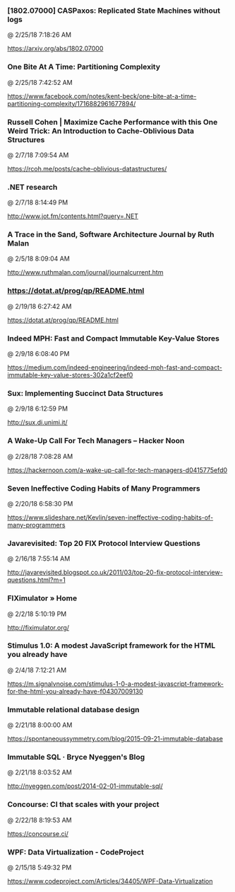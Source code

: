 ﻿

### [1802.07000] CASPaxos: Replicated State Machines without logs
@ 2/25/18 7:18:26 AM

https://arxiv.org/abs/1802.07000



### One Bite At A Time: Partitioning Complexity
@ 2/25/18 7:42:52 AM

https://www.facebook.com/notes/kent-beck/one-bite-at-a-time-partitioning-complexity/1716882961677894/




### Russell Cohen | Maximize Cache Performance with this One Weird Trick: An Introduction to Cache-Oblivious Data Structures
@ 2/7/18 7:09:54 AM

https://rcoh.me/posts/cache-oblivious-datastructures/



### .NET research
@ 2/7/18 8:14:49 PM

http://www.jot.fm/contents.html?query=.NET




### A Trace in the Sand, Software Architecture Journal by Ruth Malan
@ 2/5/18 8:09:04 AM

http://www.ruthmalan.com/journal/journalcurrent.htm




### https://dotat.at/prog/qp/README.html
@ 2/19/18 6:27:42 AM

https://dotat.at/prog/qp/README.html




### Indeed MPH: Fast and Compact Immutable Key-Value Stores
@ 2/9/18 6:08:40 PM

https://medium.com/indeed-engineering/indeed-mph-fast-and-compact-immutable-key-value-stores-302a1cf2eef0



### Sux: Implementing Succinct Data Structures
@ 2/9/18 6:12:59 PM

http://sux.di.unimi.it/




### A Wake-Up Call For Tech Managers – Hacker Noon
@ 2/28/18 7:08:28 AM

https://hackernoon.com/a-wake-up-call-for-tech-managers-d0415775efd0




### Seven Ineffective Coding Habits of Many Programmers
@ 2/20/18 6:58:30 PM

https://www.slideshare.net/Kevlin/seven-ineffective-coding-habits-of-many-programmers




### Javarevisited: Top 20 FIX Protocol Interview Questions
@ 2/16/18 7:55:14 AM

http://javarevisited.blogspot.co.uk/2011/03/top-20-fix-protocol-interview-questions.html?m=1




### FIXimulator » Home
@ 2/2/18 5:10:19 PM

http://fiximulator.org/




### Stimulus 1.0: A modest JavaScript framework for the HTML you already have
@ 2/4/18 7:12:21 AM

https://m.signalvnoise.com/stimulus-1-0-a-modest-javascript-framework-for-the-html-you-already-have-f04307009130




### Immutable relational database design
@ 2/21/18 8:00:00 AM

https://spontaneoussymmetry.com/blog/2015-09-21-immutable-database



### Immutable SQL · Bryce Nyeggen's Blog
@ 2/21/18 8:03:52 AM

http://nyeggen.com/post/2014-02-01-immutable-sql/




### Concourse: CI that scales with your project
@ 2/22/18 8:19:53 AM

https://concourse.ci/




### WPF: Data Virtualization - CodeProject
@ 2/15/18 5:49:32 PM

https://www.codeproject.com/Articles/34405/WPF-Data-Virtualization


